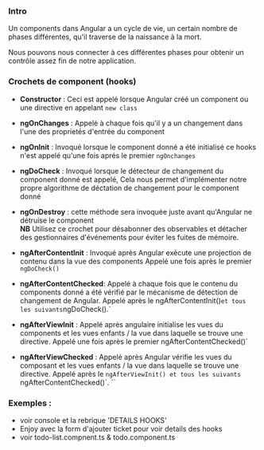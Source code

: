 ### Intro

Un components dans Angular a un cycle de vie, un certain nombre de phases différentes,
qu'il traverse de la naissance à la mort.

Nous pouvons nous connecter à ces différentes phases pour obtenir un contrôle assez fin de notre application.

### Crochets de component (hooks)

* <strong>Constructor</strong> : Ceci est appelé lorsque Angular créé un component ou une directive
en appelant `new class`
 
* <strong>ngOnChanges</strong> : Appelé à chaque fois qu'il y a un changement dans l'une des 
proprietés d'entrée du component

* <strong>ngOnInit</strong> : Invoqué lorsque le component donné a été initialisé
ce hooks n'est appelé qu'une fois aprés le premier `ngOnchanges`
 
* <strong>ngDoCheck</strong> : Invoqué lorsque le détecteur de changement du component donné
est appelé, Cela nous permet d'implémenter notre propre algorithme de déctation de changement
pour le component donné

* <strong>ngOnDestroy</strong> : cette méthode sera invoquée juste avant qu'Angular ne détruise
le component<br>
<strong>NB</strong> Utilisez ce crochet pour désabonner des observables et détacher des gestionnaires d'événements pour éviter les fuites de mémoire.


* <strong>ngAfterContentInit</strong> : Invoqué après Angular exécute une projection de contenu dans la vue des components
Appelé une fois après le premier `ngDoCheck()`

* <strong>ngAfterContentChecked</strong>: Appelé à chaque fois que le contenu du components donné a été vérifié par le mécanisme de détection de changement de Angular.
Appelé après le ngAfterContentInit()` et tous les suivants `ngDoCheck().`

* <strong>ngAfterViewInit</strong> : Appelé après angulaire initialise les vues du components et les vues enfants / la vue dans laquelle se trouve une directive.
                                    Appelé une fois après le premier ngAfterContentChecked()`
* <strong>ngAfterViewChecked</strong> : Appelé après Angular vérifie les vues du composant et les vues enfants / la vue dans laquelle se trouve une directive.
                                        Appelé après le `ngAfterViewInit() et tous les suivants `ngAfterContentChecked()`.
``
### Exemples : 
* voir console et la rebrique 'DETAILS HOOKS' 
* Enjoy avec la form d'ajouter ticket pour voir details des hooks
* voir todo-list.compnent.ts  & todo.component.ts 

